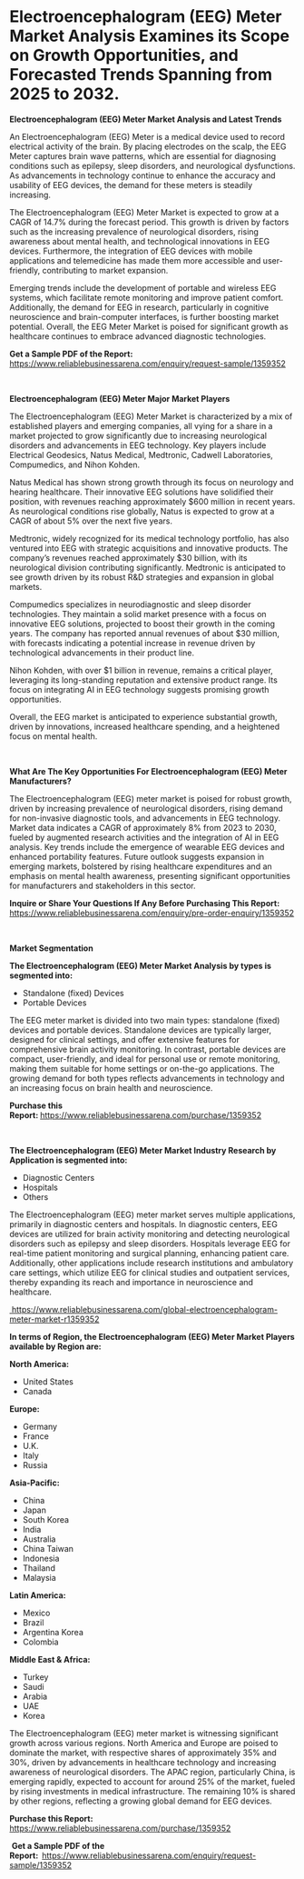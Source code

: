 <p><h1>Electroencephalogram (EEG) Meter Market Analysis Examines its Scope on Growth Opportunities, and Forecasted Trends Spanning from 2025 to 2032.</h1></p><p><strong>Electroencephalogram (EEG) Meter Market Analysis and Latest Trends</strong></p>
<p><p>An Electroencephalogram (EEG) Meter is a medical device used to record electrical activity of the brain. By placing electrodes on the scalp, the EEG Meter captures brain wave patterns, which are essential for diagnosing conditions such as epilepsy, sleep disorders, and neurological dysfunctions. As advancements in technology continue to enhance the accuracy and usability of EEG devices, the demand for these meters is steadily increasing.</p><p>The Electroencephalogram (EEG) Meter Market is expected to grow at a CAGR of 14.7% during the forecast period. This growth is driven by factors such as the increasing prevalence of neurological disorders, rising awareness about mental health, and technological innovations in EEG devices. Furthermore, the integration of EEG devices with mobile applications and telemedicine has made them more accessible and user-friendly, contributing to market expansion. </p><p>Emerging trends include the development of portable and wireless EEG systems, which facilitate remote monitoring and improve patient comfort. Additionally, the demand for EEG in research, particularly in cognitive neuroscience and brain-computer interfaces, is further boosting market potential. Overall, the EEG Meter Market is poised for significant growth as healthcare continues to embrace advanced diagnostic technologies.</p></p>
<p><strong>Get a Sample PDF of the Report:&nbsp;</strong> <a href="https://www.reliablebusinessarena.com/enquiry/request-sample/1359352?utm_campaign=3268&utm_medium=2&utm_source=Github&utm_content=ia&utm_term=14042025&utm_id=electroencephalogram-eeg-meter">https://www.reliablebusinessarena.com/enquiry/request-sample/1359352</a></p>
<p>&nbsp;</p>
<p><strong>Electroencephalogram (EEG) Meter Major Market Players</strong></p>
<p><p>The Electroencephalogram (EEG) Meter Market is characterized by a mix of established players and emerging companies, all vying for a share in a market projected to grow significantly due to increasing neurological disorders and advancements in EEG technology. Key players include Electrical Geodesics, Natus Medical, Medtronic, Cadwell Laboratories, Compumedics, and Nihon Kohden.</p><p>Natus Medical has shown strong growth through its focus on neurology and hearing healthcare. Their innovative EEG solutions have solidified their position, with revenues reaching approximately $600 million in recent years. As neurological conditions rise globally, Natus is expected to grow at a CAGR of about 5% over the next five years.</p><p>Medtronic, widely recognized for its medical technology portfolio, has also ventured into EEG with strategic acquisitions and innovative products. The company’s revenues reached approximately $30 billion, with its neurological division contributing significantly. Medtronic is anticipated to see growth driven by its robust R&D strategies and expansion in global markets.</p><p>Compumedics specializes in neurodiagnostic and sleep disorder technologies. They maintain a solid market presence with a focus on innovative EEG solutions, projected to boost their growth in the coming years. The company has reported annual revenues of about $30 million, with forecasts indicating a potential increase in revenue driven by technological advancements in their product line.</p><p>Nihon Kohden, with over $1 billion in revenue, remains a critical player, leveraging its long-standing reputation and extensive product range. Its focus on integrating AI in EEG technology suggests promising growth opportunities.</p><p>Overall, the EEG market is anticipated to experience substantial growth, driven by innovations, increased healthcare spending, and a heightened focus on mental health.</p></p>
<p>&nbsp;</p>
<p><strong>What Are The Key Opportunities For Electroencephalogram (EEG) Meter Manufacturers?</strong></p>
<p><p>The Electroencephalogram (EEG) meter market is poised for robust growth, driven by increasing prevalence of neurological disorders, rising demand for non-invasive diagnostic tools, and advancements in EEG technology. Market data indicates a CAGR of approximately 8% from 2023 to 2030, fueled by augmented research activities and the integration of AI in EEG analysis. Key trends include the emergence of wearable EEG devices and enhanced portability features. Future outlook suggests expansion in emerging markets, bolstered by rising healthcare expenditures and an emphasis on mental health awareness, presenting significant opportunities for manufacturers and stakeholders in this sector.</p></p>
<p><strong>Inquire or Share Your Questions If Any Before Purchasing This Report:</strong> <a href="https://www.reliablebusinessarena.com/enquiry/pre-order-enquiry/1359352?utm_campaign=3268&utm_medium=2&utm_source=Github&utm_content=ia&utm_term=14042025&utm_id=electroencephalogram-eeg-meter">https://www.reliablebusinessarena.com/enquiry/pre-order-enquiry/1359352</a></p>
<p>&nbsp;</p>
<p><strong>Market Segmentation</strong></p>
<p><strong>The Electroencephalogram (EEG) Meter Market Analysis by types is segmented into:</strong></p>
<p><ul><li>Standalone (fixed) Devices</li><li>Portable Devices</li></ul></p>
<p><p>The EEG meter market is divided into two main types: standalone (fixed) devices and portable devices. Standalone devices are typically larger, designed for clinical settings, and offer extensive features for comprehensive brain activity monitoring. In contrast, portable devices are compact, user-friendly, and ideal for personal use or remote monitoring, making them suitable for home settings or on-the-go applications. The growing demand for both types reflects advancements in technology and an increasing focus on brain health and neuroscience.</p></p>
<p><strong>Purchase this Report:&nbsp;</strong><a href="https://www.reliablebusinessarena.com/purchase/1359352?utm_campaign=3268&utm_medium=2&utm_source=Github&utm_content=ia&utm_term=14042025&utm_id=electroencephalogram-eeg-meter">https://www.reliablebusinessarena.com/purchase/1359352</a></p>
<p>&nbsp;</p>
<p><strong>The Electroencephalogram (EEG) Meter Market Industry Research by Application is segmented into:</strong></p>
<p><ul><li>Diagnostic Centers</li><li>Hospitals</li><li>Others</li></ul></p>
<p><p>The Electroencephalogram (EEG) meter market serves multiple applications, primarily in diagnostic centers and hospitals. In diagnostic centers, EEG devices are utilized for brain activity monitoring and detecting neurological disorders such as epilepsy and sleep disorders. Hospitals leverage EEG for real-time patient monitoring and surgical planning, enhancing patient care. Additionally, other applications include research institutions and ambulatory care settings, which utilize EEG for clinical studies and outpatient services, thereby expanding its reach and importance in neuroscience and healthcare.</p></p>
<p><a href="https://www.reliablebusinessarena.com/global-electroencephalogram-meter-market-r1359352?utm_campaign=3268&utm_medium=2&utm_source=Github&utm_content=ia&utm_term=14042025&utm_id=electroencephalogram-eeg-meter">&nbsp;https://www.reliablebusinessarena.com/global-electroencephalogram-meter-market-r1359352</a></p>
<p><strong>In terms of Region, the Electroencephalogram (EEG) Meter Market Players available by Region are:</strong></p>
<p>
    <p> <strong> North America: </strong>
        <ul>
            <li>United States</li>
            <li>Canada</li>
        </ul>
        </p> 
    <p> <strong> Europe: </strong>
        <ul>
            <li>Germany</li>
            <li>France</li>
            <li>U.K.</li>
            <li>Italy</li>
            <li>Russia</li>
        </ul>
        </p> 
    <p> <strong> Asia-Pacific: </strong>
        <ul>
            <li>China</li>
            <li>Japan</li>
            <li>South Korea</li>
            <li>India</li>
            <li>Australia</li>
            <li>China Taiwan</li>
            <li>Indonesia</li>
            <li>Thailand</li>
            <li>Malaysia</li>
        </ul>
        </p> 
    <p> <strong> Latin America: </strong>
        <ul>
            <li>Mexico</li>
            <li>Brazil</li>
            <li>Argentina Korea</li>
            <li>Colombia</li>
        </ul>
        </p> 
    <p> <strong> Middle East & Africa: </strong>
        <ul>
            <li>Turkey</li>
            <li>Saudi</li>
            <li>Arabia</li>
            <li>UAE</li>
            <li>Korea</li>
        </ul>
    </p>
    </p>
<p><p>The Electroencephalogram (EEG) meter market is witnessing significant growth across various regions. North America and Europe are poised to dominate the market, with respective shares of approximately 35% and 30%, driven by advancements in healthcare technology and increasing awareness of neurological disorders. The APAC region, particularly China, is emerging rapidly, expected to account for around 25% of the market, fueled by rising investments in medical infrastructure. The remaining 10% is shared by other regions, reflecting a growing global demand for EEG devices.</p></p>
<p><strong>Purchase this Report: </strong><a href="https://www.reliablebusinessarena.com/purchase/1359352?utm_campaign=3268&utm_medium=2&utm_source=Github&utm_content=ia&utm_term=14042025&utm_id=electroencephalogram-eeg-meter">https://www.reliablebusinessarena.com/purchase/1359352</a></p>
<p>&nbsp;<strong>Get a Sample PDF of the Report:&nbsp;&nbsp;</strong><a href="https://www.reliablebusinessarena.com/enquiry/request-sample/1359352?utm_campaign=3268&utm_medium=2&utm_source=Github&utm_content=ia&utm_term=14042025&utm_id=electroencephalogram-eeg-meter">https://www.reliablebusinessarena.com/enquiry/request-sample/1359352</a></p>
<p><strong></strong></p>
<p><p></p><p></p><p></p></p>
